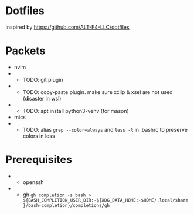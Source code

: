 # Dotfiles

Inspired by https://github.com/ALT-F4-LLC/dotfiles

# Packets

- nvim
- - TODO: git plugin
- - TODO: copy-paste plugin. make sure xclip & xsel are not used (disaster in wsl)
- - TODO: apt install python3-venv (for mason)
- mics
- - TODO: alias `grep --color=always` and `less -R` in .bashrc to preserve colors in less

# Prerequisites

- - openssh
- - gh
    `gh completion -s bash > ${BASH_COMPLETION_USER_DIR:-${XDG_DATA_HOME:-$HOME/.local/share}/bash-completion}/completions/gh`
